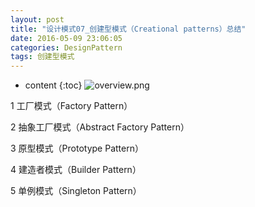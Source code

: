 ```yaml
---
layout: post
title: "设计模式07_创建型模式（Creational patterns）总结"
date: 2016-05-09 23:06:05
categories: DesignPattern
tags: 创建型模式
---
```


* content
{:toc} 
![overview.png](http://7xucao.com1.z0.glb.clouddn.com/conclusion1.png)

1 工厂模式（Factory Pattern）

2 抽象工厂模式（Abstract Factory Pattern）

3 原型模式（Prototype Pattern）

4 建造者模式（Builder Pattern）

5 单例模式（Singleton Pattern）

